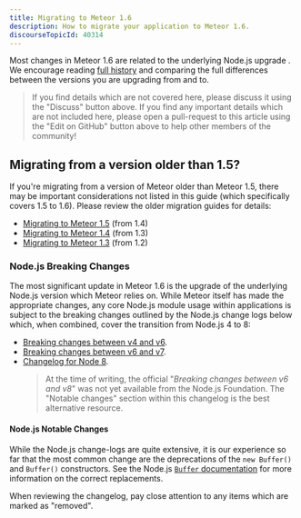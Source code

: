```yaml
---
title: Migrating to Meteor 1.6
description: How to migrate your application to Meteor 1.6.
discourseTopicId: 40314
---
```


Most changes in Meteor 1.6 are related to the underlying Node.js upgrade .  We encourage reading [full history](http://docs.meteor.com/changelog.html) and comparing the full differences between the versions you are upgrading from and to.

> If you find details which are not covered here, please discuss it using the "Discuss" button above.  If you find any important details which are not included here, please open a pull-request to this article using the "Edit on GitHub" button above to help other members of the community!

<h2 id="older-versions">Migrating from a version older than 1.5?</h2>

If you're migrating from a version of Meteor older than Meteor 1.5, there may be important considerations not listed in this guide (which specifically covers 1.5 to 1.6).  Please review the older migration guides for details:

* [Migrating to Meteor 1.5](1.5-migration.html) (from 1.4)
* [Migrating to Meteor 1.4](1.4-migration.html) (from 1.3)
* [Migrating to Meteor 1.3](1.3-migration.html) (from 1.2)

<h3 id="node-breaking-changes">Node.js Breaking Changes</h3>

The most significant update in Meteor 1.6 is the upgrade of the underlying Node.js version which Meteor relies on.  While Meteor itself has made the appropriate changes, any core Node.js module usage within applications is subject to the breaking changes outlined by the Node.js change logs below which, when combined, cover the transition from Node.js 4 to 8:

* [Breaking changes between v4 and v6](https://github.com/nodejs/node/wiki/Breaking-changes-between-v4-LTS-and-v6-LTS).
* [Breaking changes between v6 and v7](https://github.com/nodejs/node/wiki/Breaking-changes-between-v6-and-v7).
* [Changelog for Node 8](https://github.com/nodejs/node/blob/master/doc/changelogs/CHANGELOG_V8.md).
  > At the time of writing, the official "_Breaking changes between v6 and v8_" was not yet available from the Node.js Foundation.  The "Notable changes" section within this changelog is the best alternative resource.

<h4 id="node-notable">Node.js Notable Changes</h4>

While the Node.js change-logs are quite extensive, it is our experience so far that the most common change are the deprecations of the `new Buffer()` and `Buffer()` constructors. See the Node.js [`Buffer` documentation](https://nodejs.org/dist/latest-v8.x/docs/api/buffer.html#buffer_class_buffer) for more information on the correct replacements.

When reviewing the changelog, pay close attention to any items which are marked as "removed".
